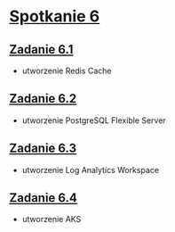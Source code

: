 # [Spotkanie 6](https://github.com/cloudstateu/kurs-iac-terraform/blob/master/Zjazd6/zadania.md)


## [Zadanie 6.1](./zadanie1)

* utworzenie Redis Cache


## [Zadanie 6.2](./zadanie2)

* utworzenie PostgreSQL Flexible Server


## [Zadanie 6.3](./zadanie3)

* utworzenie Log Analytics Workspace

## [Zadanie 6.4](./zadanie4)

* utworzenie AKS


